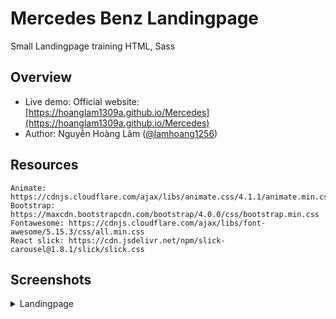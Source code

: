 # Mercedes Benz Landingpage
Small Landingpage training HTML, Sass

## Overview
- Live demo: Official website: [https://hoanglam1309a.github.io/Mercedes](https://hoanglam1309a.github.io/Mercedes)
- Author: Nguyễn Hoàng Lâm ([@lamhoang1256](https://github.com/lamhoang1256))

## Resources
```
Animate: https://cdnjs.cloudflare.com/ajax/libs/animate.css/4.1.1/animate.min.css
Bootstrap: https://maxcdn.bootstrapcdn.com/bootstrap/4.0.0/css/bootstrap.min.css
Fontawesome: https://cdnjs.cloudflare.com/ajax/libs/font-awesome/5.15.3/css/all.min.css
React slick: https://cdn.jsdelivr.net/npm/slick-carousel@1.8.1/slick/slick.css
```

## Screenshots
<details>
 <summary>Landingpage</summary>
 <div>
  
![mercedes-landingpage](https://user-images.githubusercontent.com/96652536/191988222-58f23764-c535-4e39-9352-c8491094fa94.png)
 </div>
</details>

